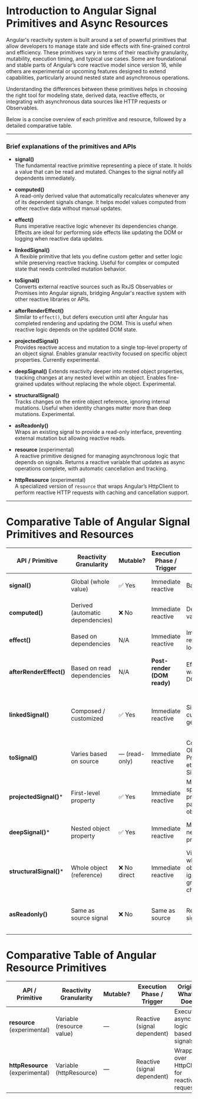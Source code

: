 # Introduction to Angular Signal Primitives and Async Resources

Angular's reactivity system is built around a set of powerful primitives that allow developers to manage state and side effects with fine-grained control and efficiency. These primitives vary in terms of their reactivity granularity, mutability, execution timing, and typical use cases. Some are foundational and stable parts of Angular’s core reactive model since version 16, while others are experimental or upcoming features designed to extend capabilities, particularly around nested state and asynchronous operations.

Understanding the differences between these primitives helps in choosing the right tool for modeling state, derived data, reactive effects, or integrating with asynchronous data sources like HTTP requests or Observables.

Below is a concise overview of each primitive and resource, followed by a detailed comparative table.

---

### Brief explanations of the primitives and APIs

- **signal()**  
  The fundamental reactive primitive representing a piece of state. It holds a value that can be read and mutated. Changes to the signal notify all dependents immediately.

- **computed()**  
  A read-only derived value that automatically recalculates whenever any of its dependent signals change. It helps model values computed from other reactive data without manual updates.

- **effect()**  
  Runs imperative reactive logic whenever its dependencies change. Effects are ideal for performing side effects like updating the DOM or logging when reactive data updates.

- **linkedSignal()**  
  A flexible primitive that lets you define custom getter and setter logic while preserving reactive tracking. Useful for complex or computed state that needs controlled mutation behavior.

- **toSignal()**  
  Converts external reactive sources such as RxJS Observables or Promises into Angular signals, bridging Angular's reactive system with other reactive libraries or APIs.

- **afterRenderEffect()**  
  Similar to `effect()`, but defers execution until after Angular has completed rendering and updating the DOM. This is useful when reactive logic depends on the updated DOM state.

- **projectedSignal()**  
  Provides reactive access and mutation to a single top-level property of an object signal. Enables granular reactivity focused on specific object properties. Currently experimental.

- **deepSignal()**
  Extends reactivity deeper into nested object properties, tracking changes at any nested level within an object. Enables fine-grained updates without replacing the whole object. Experimental.

- **structuralSignal()**  
  Tracks changes on the entire object reference, ignoring internal mutations. Useful when identity changes matter more than deep mutations. Experimental.

- **asReadonly()**  
  Wraps an existing signal to provide a read-only interface, preventing external mutation but allowing reactive reads.

- **resource** (experimental)  
  A reactive primitive designed for managing asynchronous logic that depends on signals. Returns a reactive variable that updates as async operations complete, with automatic cancellation and tracking.

- **httpResource** (experimental)  
  A specialized version of `resource` that wraps Angular’s HttpClient to perform reactive HTTP requests with caching and cancellation support.

---

# Comparative Table of Angular Signal Primitives and Resources

| API / Primitive         | Reactivity Granularity          | Mutable?      | Execution Phase / Trigger          | Origin / What it Does                                | When It Runs / Notifies                            | Dependency Tracking Type                               | Minimum Compatibility (Status)          |
|------------------------|--------------------------------|--------------|----------------------------------|-----------------------------------------------------|---------------------------------------------------|-------------------------------------------------------|-----------------------------------------|
| **signal()**           | Global (whole value)            | ✅ Yes       | Immediate reactive                | Base state                                          | On `set()` / `update()`                            | Automatic tracking on read                            | Core (Angular 16+)                      |
| **computed()**         | Derived (automatic dependencies)| ❌ No        | Immediate reactive                | Derived value                                      | When dependencies change                          | Automatic tracking inside `computed`                  | Core (Angular 16+)                      |
| **effect()**           | Based on dependencies           | N/A          | Immediate reactive                | Imperative reactive logic                          | Every time dependencies change                   | Automatic dependency tracking                         | Core (Angular 16+)                      |
| **afterRenderEffect()**| Based on read dependencies      | N/A          | **Post-render (DOM ready)**      | Effect that waits for DOM update                    | After DOM render / flush                          | Automatic dependency tracking; post-render execution | Core (Angular 19+)                      |
| **linkedSignal()**     | Composed / customized           | ✅ Yes       | Immediate reactive                | Signal with custom getter/setter                   | On read/write                                    | Automatic read tracking; customized write behavior    | Core (Angular 19+, stabilized in v20) |
| **toSignal()**         | Varies based on source          | — (read-only)| Immediate reactive                | Converts Observables, Promises, etc. to Signals   | When synchronized source changes                 | Tracking from external source                         | Core (Angular 19+, stabilized in v20) |
| **projectedSignal()*** | First-level property            | ✅ Yes       | Immediate reactive                | Manipulates specific property of a parent object   | When that property changes                        | Tracking limited to the specific key                   | In PR (deep-signal-magic) — not stable yet |
| **deepSignal()***      | Nested object property          | ✅ Yes       | Immediate reactive                | Manipulates nested property                         | When nested property changes                      | Tracking on the specific path                         | In PR (deep-signal-magic) — not stable yet |
| **structuralSignal()***| Whole object (reference)        | ❌ No direct | Immediate reactive                | View of whole object, ignores fine-grained changes | Only if object reference changes                  | Full reference tracking                               | In PR (deep-signal-magic) — not stable yet |
| **asReadonly()**       | Same as source signal           | ❌ No        | Same as source                   | Read-only signal                                   | Same as original signal                           | Automatic tracking; prevents external writes         | Core (Angular 16+)                      |


# Comparative Table of Angular Resource Primitives 

| API / Primitive         | Reactivity Granularity          | Mutable?      | Execution Phase / Trigger          | Origin / What it Does                                | When It Runs / Notifies                            | Dependency Tracking Type                               | Minimum Compatibility (Status)          |
|------------------------|--------------------------------|--------------|----------------------------------|-----------------------------------------------------|---------------------------------------------------|-------------------------------------------------------|-----------------------------------------|
| **resource** (experimental)      | Variable (resource value)          | —            | Reactive (signal dependent)      | Executes async logic based on signals              | When `params()` of resource changes               | Tracking from source signal                           | Experimental (Angular 20)               |
| **httpResource** (experimental)  | Variable (httpResource)             | —            | Reactive (signal dependent)      | Wrapper over HttpClient for reactive requests      | When source signal changes                        | Tracking of signal + HTTP                            | Experimental (Angular 20)               |

